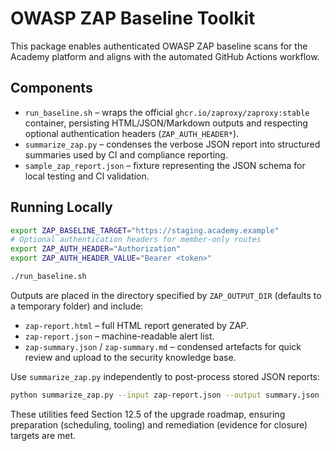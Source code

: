 # OWASP ZAP Baseline Toolkit

This package enables authenticated OWASP ZAP baseline scans for the Academy platform and aligns with the automated GitHub Actions workflow.

## Components

- `run_baseline.sh` – wraps the official `ghcr.io/zaproxy/zaproxy:stable` container, persisting HTML/JSON/Markdown outputs and respecting optional authentication headers (`ZAP_AUTH_HEADER*`).
- `summarize_zap.py` – condenses the verbose JSON report into structured summaries used by CI and compliance reporting.
- `sample_zap_report.json` – fixture representing the JSON schema for local testing and CI validation.

## Running Locally

```bash
export ZAP_BASELINE_TARGET="https://staging.academy.example"
# Optional authentication headers for member-only routes
export ZAP_AUTH_HEADER="Authorization"
export ZAP_AUTH_HEADER_VALUE="Bearer <token>"

./run_baseline.sh
```

Outputs are placed in the directory specified by `ZAP_OUTPUT_DIR` (defaults to a temporary folder) and include:

- `zap-report.html` – full HTML report generated by ZAP.
- `zap-report.json` – machine-readable alert list.
- `zap-summary.json` / `zap-summary.md` – condensed artefacts for quick review and upload to the security knowledge base.

Use `summarize_zap.py` independently to post-process stored JSON reports:

```bash
python summarize_zap.py --input zap-report.json --output summary.json --markdown summary.md
```

These utilities feed Section 12.5 of the upgrade roadmap, ensuring preparation (scheduling, tooling) and remediation (evidence for closure) targets are met.
